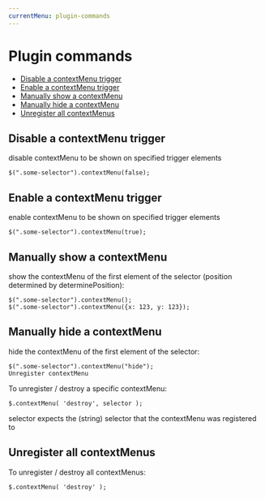 ```yaml
---
currentMenu: plugin-commands
---
```


# Plugin commands

<!-- START doctoc generated TOC please keep comment here to allow auto update -->
<!-- DON'T EDIT THIS SECTION, INSTEAD RE-RUN doctoc TO UPDATE -->


- [Disable a contextMenu trigger](#disable-a-contextmenu-trigger)
- [Enable a contextMenu trigger](#enable-a-contextmenu-trigger)
- [Manually show a contextMenu](#manually-show-a-contextmenu)
- [Manually hide a contextMenu](#manually-hide-a-contextmenu)
- [Unregister all contextMenus](#unregister-all-contextmenus)

<!-- END doctoc generated TOC please keep comment here to allow auto update -->

## Disable a contextMenu trigger

disable contextMenu to be shown on specified trigger elements

```
$(".some-selector").contextMenu(false);
```


## Enable a contextMenu trigger

enable contextMenu to be shown on specified trigger elements

```
$(".some-selector").contextMenu(true);
```

## Manually show a contextMenu

show the contextMenu of the first element of the selector (position determined by determinePosition):

```
$(".some-selector").contextMenu();
$(".some-selector").contextMenu({x: 123, y: 123});
```

## Manually hide a contextMenu

hide the contextMenu of the first element of the selector:

```
$(".some-selector").contextMenu("hide");
Unregister contextMenu
```


To unregister / destroy a specific contextMenu:

```
$.contextMenu( 'destroy', selector );
```

selector expects the (string) selector that the contextMenu was registered to

## Unregister all contextMenus

To unregister / destroy all contextMenus:

```
$.contextMenu( 'destroy' );
```

